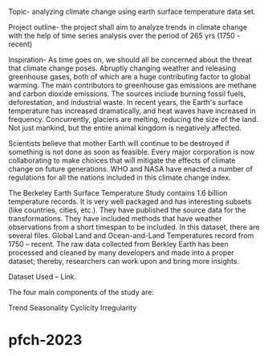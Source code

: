 Topic- analyzing climate change using earth surface temperature data set.

 

Project outline- the project shall aim to analyze trends in climate change with the help of time series analysis over the period of 265 yrs (1750 -recent)

 

Inspiration- As time goes on, we should all be concerned about the threat that climate change poses. Abruptly changing weather and releasing greenhouse gases, both of which are a huge contributing factor to global warming. The main contributors to greenhouse gas emissions are methane and carbon dioxide emissions. The sources include burning fossil fuels, deforestation, and industrial waste. In recent years, the Earth's surface temperature has increased dramatically, and heat waves have increased in frequency. Concurrently, glaciers are melting, reducing the size of the land. Not just mankind, but the entire animal kingdom is negatively affected.

Scientists believe that mother Earth will continue to be destroyed if something is not done as soon as feasible. Every major corporation is now collaborating to make choices that will mitigate the effects of climate change on future generations. WHO and NASA have enacted a number of regulations for all the nations included in this climate change index.

 

The Berkeley Earth Surface Temperature Study contains 1.6 billion temperature records. 
It is very well packaged and has interesting subsets (like countries, cities, etc.). 
They have published the source data for the transformations. 
They have included methods that have weather observations from a short timespan to be included. 
In this dataset, there are several files. Global Land and Ocean-and-Land Temperatures record from 1750 – recent.
The raw data collected from Berkley Earth has been processed and cleaned by many developers and made into a proper dataset; thereby, researchers can work upon and bring more insights. 

Dataset Used – Link.

 

The four main components of the study are:

Trend
Seasonality
Cyclicity
Irregularity

# pfch-2023
